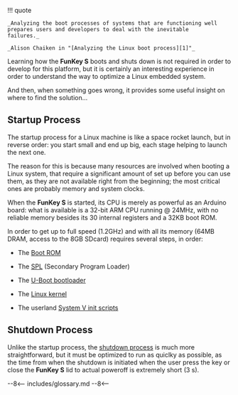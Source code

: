 !!! quote

    _Analyzing the boot processes of systems that are functioning well
    prepares users and developers to deal with the inevitable
    failures._

    _Alison Chaiken in "[Analyzing the Linux boot process][1]"_

Learning how the **FunKey S** boots and shuts down is not required in
order to develop for this platform, but it is certainly an interesting
experience in order to understand the way to optimize a Linux embedded
system.

And then, when something goes wrong, it provides some useful insight
on where to find the solution...

## Startup Process

The startup process for a Linux machine is like a space rocket launch,
but in reverse order: you start small and end up big, each stage
helping to launch the next one.

The reason for this is because many resources are involved when
booting a Linux system, that require a significant amount of set up
before you can use them, as they are not available right from the
beginning; the most critical ones are probably memory and system
clocks.

When the **FunKey S** is started, its CPU is merely as powerful as an
Arduino board: what is available is a 32-bit ARM CPU running @ 24MHz,
with no reliable memory besides its 30 internal registers and a 32KB
boot ROM.

In order to get up to full speed (1.2GHz) and with all its memory
(64MB DRAM, access to the 8GB SDcard) requires several steps, in
order:

 - The [Boot ROM][2]

 - The [SPL][3] (Secondary Program Loader)

 - The [U-Boot bootloader][4]

 - The [Linux kernel][5]

 - The userland [System V init scripts][6]

## Shutdown Process

Unlike the startup process, the [shutdown process][7] is much more
straightforward, but it must be optimized to run as quiclky as
possible, as the time from when the shutdown is initiated when the
user press the <i class="funkey-menu"></i> key or close the **FunKey
S** lid to actual poweroff is extremely short (3 s).

[1]: https://opensource.com/article/18/1/analyzing-linux-boot-process
[2]: boot_rom
[3]: spl
[4]: bootloader
[5]: kernel
[6]: init_scripts
[7]: shutdown_process

--8<--
includes/glossary.md
--8<--
